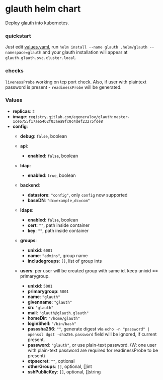 # glauth helm chart

Deploy [glauth](https://github.com/glauth/glauth) into kubernetes.

### quickstart

Just edit [values.yaml](values.yaml), run `helm install --name glauth .helm/glauth --namespace=glauth` and your glauth installation will appear at `glauth.glauth.svc.cluster.local`.

### checks

`livenessProbe` working on tcp port check. Also, if user with plaintext password is present - `readinessProbe` will be generated.

### Values

- **replicas**: `2`
- **image**: `registry.gitlab.com/egeneralov/glauth:master-1ce6755f17ae5462f03aea9fc0c4def23275fde8`
- **config**:
  - **debug**: `false`, boolean
  - **api**:
    - **enabled**: `false`, boolean
  
  - **ldap**:
    - **enabled**: `true`, boolean
  
  - **backend**:
    - **datastore**: `"config"`, only `config` now supported
    - **baseDN**: `"dc=example,dc=com"`
  
  - **ldaps**:
    - **enabled**: `false`, boolean
    - **cert**: `""`, path inside container
    - **key**: `""`, path inside container
  
  - **groups**:
    - **unixid**: `6001`
    - **name**: `"admins"`, group name
    - **includegroups**: `[]`, list of group ints

  - **users**: per user will be created group with same id. keep unixid == primarygroup.
    - **unixid**: `5001`
    - **primarygroup**: `5001`
    - **name**: `"glauth"`
    - **givenname**: `"glauth"`
    - **sn**: `"glauth"`
    - **mail**: `"glauth@glauth.glauth"`
    - **homeDir**: `"/home/glauth"`
    - **loginShell**: `"/bin/bash"`
    - **passsha256**: `""`, generate digest via `echo -n "password" | openssl dgst -sha256`. `password` field will be ignored, if current present.
    - **password**: `"glauth"`, or use plain-text password. (W: one user with plain-text password are required for readinessProbe to be present)
    - **otpsecret**: `""`, optional
    - **otherGroups**: `[]`, optional, []int
    - **sshPublicKey**: `[]`, optional, []string
